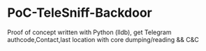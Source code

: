 # PoC-TeleSniff-Backdoor
Proof of concept written with Python (lldb), get Telegram authcode,Contact,last location with core dumping/reading &amp;&amp; C&amp;C
